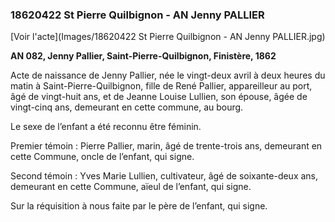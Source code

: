 ### 18620422 St Pierre Quilbignon - AN Jenny PALLIER

[Voir l'acte](Images/18620422 St Pierre Quilbignon - AN Jenny PALLIER.jpg)

**AN 082, Jenny Pallier, Saint-Pierre-Quilbignon, Finistère, 1862**

Acte de naissance de Jenny Pallier, née le vingt-deux avril à deux heures du matin à Saint-Pierre-Quilbignon, fille de René Pallier, appareilleur au port, âgé de vingt-huit ans, et de Jeanne Louise Lullien, son épouse, âgée de vingt-cinq ans, demeurant en cette commune, au bourg.

Le sexe de l’enfant a été reconnu être féminin.

Premier témoin : Pierre Pallier, marin, âgé de trente-trois ans, demeurant en cette Commune, oncle de l’enfant, qui signe.

Second témoin : Yves Marie Lullien, cultivateur, âgé de soixante-deux ans, demeurant en cette Commune, aïeul de l’enfant, qui signe.

Sur la réquisition à nous faite par le père de l’enfant, qui signe.